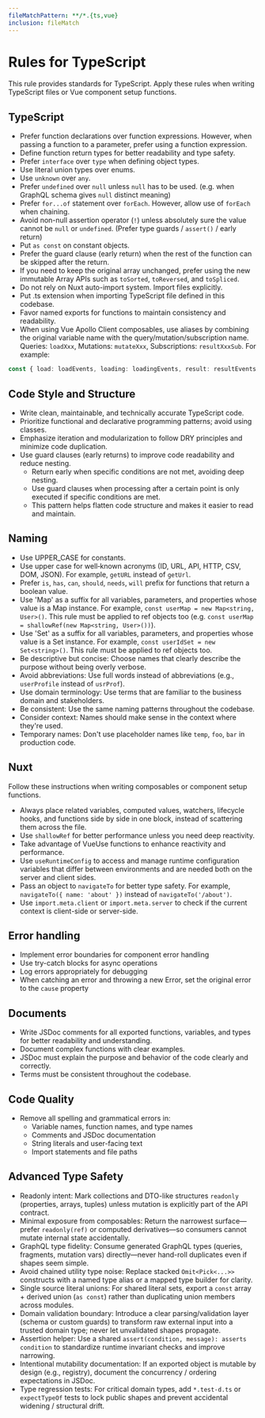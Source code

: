 ```yaml
---
fileMatchPattern: **/*.{ts,vue}
inclusion: fileMatch
---
```

# Rules for TypeScript

This rule provides standards for TypeScript.
Apply these rules when writing TypeScript files or Vue component setup functions.

## TypeScript

- Prefer function declarations over function expressions. However, when passing a function to a parameter, prefer using a function expression.
- Define function return types for better readability and type safety.
- Prefer `interface` over `type` when defining object types.
- Use literal union types over enums.
- Use `unknown` over `any`.
- Prefer `undefined` over `null` unless `null` has to be used. (e.g. when GraphQL schema gives `null` distinct meaning)
- Prefer `for...of` statement over `forEach`. However, allow use of `forEach` when chaining.
- Avoid non-null assertion operator (`!`) unless absolutely sure the value cannot be `null` or `undefined`. (Prefer type guards / `assert()` / early return)
- Put `as const` on constant objects.
- Prefer the guard clause (early return) when the rest of the function can be skipped after the return.
- If you need to keep the original array unchanged, prefer using the new immutable Array APIs such as `toSorted`, `toReversed`, and `toSpliced`.
- Do not rely on Nuxt auto-import system. Import files explicitly.
- Put .ts extension when importing TypeScript file defined in this codebase.
- Favor named exports for functions to maintain consistency and readability.
- When using Vue Apollo Client composables, use aliases by combining the original variable name with the query/mutation/subscription name. Queries: `loadXxx`, Mutations: `mutateXxx`, Subscriptions: `resultXxxSub`. For example:

```ts
const { load: loadEvents, loading: loadingEvents, result: resultEvents } = useListEventsQuery()
```

## Code Style and Structure

- Write clean, maintainable, and technically accurate TypeScript code.
- Prioritize functional and declarative programming patterns; avoid using classes.
- Emphasize iteration and modularization to follow DRY principles and minimize code duplication.
- Use guard clauses (early returns) to improve code readability and reduce nesting.
  - Return early when specific conditions are not met, avoiding deep nesting.
  - Use guard clauses when processing after a certain point is only executed if specific conditions are met.
  - This pattern helps flatten code structure and makes it easier to read and maintain.

## Naming

- Use UPPER_CASE for constants.
- Use upper case for well‑known acronyms (ID, URL, API, HTTP, CSV, DOM, JSON). For example, `getURL` instead of `getUrl`.
- Prefer `is`, `has`, `can`, `should`, `needs`, `will` prefix for functions that return a boolean value.
- Use 'Map' as a suffix for all variables, parameters, and properties whose value is a Map instance. For example, `const userMap = new Map<string, User>()`. This rule must be applied to ref objects too (e.g. `const userMap = shallowRef(new Map<string, User>())`).
- Use 'Set' as a suffix for all variables, parameters, and properties whose value is a Set instance. For example, `const userIdSet = new Set<string>()`. This rule must be applied to ref objects too.
- Be descriptive but concise: Choose names that clearly describe the purpose without being overly verbose.
- Avoid abbreviations: Use full words instead of abbreviations (e.g., `userProfile` instead of `usrProf`).
- Use domain terminology: Use terms that are familiar to the business domain and stakeholders.
- Be consistent: Use the same naming patterns throughout the codebase.
- Consider context: Names should make sense in the context where they're used.
- Temporary names: Don't use placeholder names like `temp`, `foo`, `bar` in production code.

## Nuxt

Follow these instructions when writing composables or component setup functions.

- Always place related variables, computed values, watchers, lifecycle hooks, and functions side by side in one block, instead of scattering them across the file.
- Use `shallowRef` for better performance unless you need deep reactivity.
- Take advantage of VueUse functions to enhance reactivity and performance.
- Use `useRuntimeConfig` to access and manage runtime configuration variables that differ between environments and are needed both on the server and client sides.
- Pass an object to `navigateTo` for better type safety. For example, `navigateTo({ name: 'about' })` instead of `navigateTo('/about')`.
- Use `import.meta.client` or `import.meta.server` to check if the current context is client-side or server-side.

## Error handling

- Implement error boundaries for component error handling
- Use try-catch blocks for async operations
- Log errors appropriately for debugging
- When catching an error and throwing a new Error, set the original error to the `cause` property

## Documents

- Write JSDoc comments for all exported functions, variables, and types for better readability and understanding.
- Document complex functions with clear examples.
- JSDoc must explain the purpose and behavior of the code clearly and correctly.
- Terms must be consistent throughout the codebase.

## Code Quality

- Remove all spelling and grammatical errors in:
  - Variable names, function names, and type names
  - Comments and JSDoc documentation
  - String literals and user-facing text
  - Import statements and file paths

## Advanced Type Safety

- Readonly intent: Mark collections and DTO-like structures `readonly` (properties, arrays, tuples) unless mutation is explicitly part of the API contract.
- Minimal exposure from composables: Return the narrowest surface—prefer `readonly(ref)` or computed derivatives—so consumers cannot mutate internal state accidentally.
- GraphQL type fidelity: Consume generated GraphQL types (queries, fragments, mutation vars) directly—never hand-roll duplicates even if shapes seem simple.
- Avoid chained utility type noise: Replace stacked `Omit<Pick<...>>` constructs with a named type alias or a mapped type builder for clarity.
- Single source literal unions: For shared literal sets, export a `const` array + derived union (`as const`) rather than duplicating union members across modules.
- Domain validation boundary: Introduce a clear parsing/validation layer (schema or custom guards) to transform raw external input into a trusted domain type; never let unvalidated shapes propagate.
- Assertion helper: Use a shared `assert(condition, message): asserts condition` to standardize runtime invariant checks and improve narrowing.
- Intentional mutability documentation: If an exported object is mutable by design (e.g., registry), document the concurrency / ordering expectations in JSDoc.
- Type regression tests: For critical domain types, add `*.test-d.ts` or `expectTypeOf` tests to lock public shapes and prevent accidental widening / structural drift.
